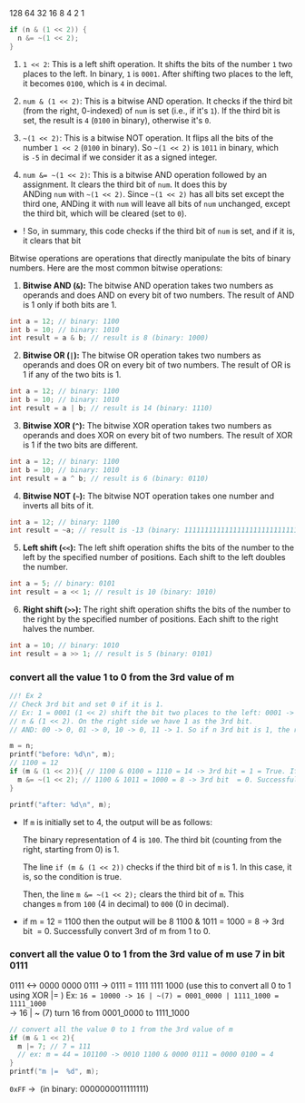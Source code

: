128  64 32 16 8 4 2 1

```c
if (n & (1 << 2)) {
  n &= ~(1 << 2);
}
```
1. `1 << 2`: This is a left shift operation. It shifts the bits of the number `1` two places to the left. In binary, `1` is `0001`. After shifting two places to the left, it becomes `0100`, which is `4` in decimal.
    
2. `num & (1 << 2)`: This is a bitwise AND operation. It checks if the third bit (from the right, 0-indexed) of `num` is set (i.e., if it's `1`). If the third bit is set, the result is `4` (`0100` in binary), otherwise it's `0`.
    
3. `~(1 << 2)`: This is a bitwise NOT operation. It flips all the bits of the number `1 << 2` (`0100` in binary). So `~(1 << 2)` is `1011` in binary, which is `-5` in decimal if we consider it as a signed integer.
    
4. `num &= ~(1 << 2)`: This is a bitwise AND operation followed by an assignment. It clears the third bit of `num`. It does this by ANDing `num` with `~(1 << 2)`. Since `~(1 << 2)` has all bits set except the third one, ANDing it with `num` will leave all bits of `num` unchanged, except the third bit, which will be cleared (set to `0`).

+ ! So, in summary, this code checks if the third bit of `num` is set, and if it is, it clears that bit


Bitwise operations are operations that directly manipulate the bits of binary numbers. Here are the most common bitwise operations:

1. **Bitwise AND (`&`):** The bitwise AND operation takes two numbers as operands and does AND on every bit of two numbers. The result of AND is 1 only if both bits are 1.
```c
int a = 12; // binary: 1100
int b = 10; // binary: 1010
int result = a & b; // result is 8 (binary: 1000)
```
   
2. **Bitwise OR (`|`):** The bitwise OR operation takes two numbers as operands and does OR on every bit of two numbers. The result of OR is 1 if any of the two bits is 1.
```c
int a = 12; // binary: 1100
int b = 10; // binary: 1010
int result = a | b; // result is 14 (binary: 1110)
```

3. **Bitwise XOR (`^`):** The bitwise XOR operation takes two numbers as operands and does XOR on every bit of two numbers. The result of XOR is 1 if the two bits are different.
```c
int a = 12; // binary: 1100
int b = 10; // binary: 1010
int result = a ^ b; // result is 6 (binary: 0110)
```


4. **Bitwise NOT (`~`):** The bitwise NOT operation takes one number and inverts all bits of it.
```c
int a = 12; // binary: 1100
int result = ~a; // result is -13 (binary: 11111111111111111111111111110011)
```

5. **Left shift (`<<`):** The left shift operation shifts the bits of the number to the left by the specified number of positions. Each shift to the left doubles the number.
```c
int a = 5; // binary: 0101
int result = a << 1; // result is 10 (binary: 1010)
```

6. **Right shift (`>>`):** The right shift operation shifts the bits of the number to the right by the specified number of positions. Each shift to the right halves the number.
```c
int a = 10; // binary: 1010
int result = a >> 1; // result is 5 (binary: 0101)
```

### convert all the value 1 to 0 from the 3rd value of m 
```c
//! Ex 2
// Check 3rd bit and set 0 if it is 1. 
// Ex: 1 = 0001 (1 << 2) shift the bit two places to the left: 0001 -> 0100 which is 4 in decimal
// n & (1 << 2). On the right side we have 1 as the 3rd bit. 
// AND: 00 -> 0, 01 -> 0, 10 -> 0, 11 -> 1. So if n 3rd bit is 1, the result of n & (1 << 2) will be 1

m = n;
printf("before: %d\n", m);
// 1100 = 12
if (m & (1 << 2)){ // 1100 & 0100 = 1110 = 14 -> 3rd bit = 1 = True. If True then run the condition 
  m &= ~(1 << 2); // 1100 & 1011 = 1000 = 8 -> 3rd bit  = 0. Successfully convert 3rd of m from 1 to 0.
}

printf("after: %d\n", m);
```
+ If `m` is initially set to 4, the output will be as follows:
	
	The binary representation of 4 is `100`. The third bit (counting from the right, starting from 0) is 1.
	
	The line `if (m & (1 << 2))` checks if the third bit of `m` is 1. In this case, it is, so the condition is true.
	
	Then, the line `m &= ~(1 << 2);` clears the third bit of `m`. This changes `m` from `100` (4 in decimal) to `000` (0 in decimal).
+ if m = 12  = 1100 then the output will be 8
	1100 & 1011 = 1000 = 8 -> 3rd bit  = 0. Successfully convert 3rd of m from 1 to 0.

### convert all the value 0 to 1 from the 3rd value of m use 7 in bit 0111
0111 <-> 0000 0000 0111
-> 0111 = 1111 1111 1000 (use this to convert all 0 to 1 using XOR |= )
Ex: `16 = 10000 -> 16 | ~(7) = 0001_0000 | 1111_1000 = 1111_1000`   
-> 16 | ~ (7) turn 16 from 0001_0000 to 1111_1000 
```c
// convert all the value 0 to 1 from the 3rd value of m 
if (m & 1 << 2){ 
  m |= 7; // 7 = 111
  // ex: m = 44 = 101100 -> 0010 1100 & 0000 0111 = 0000 0100 = 4
}
printf("m |=  %d", m);
```


`0xFF` ->  (in binary: 0000000011111111)

